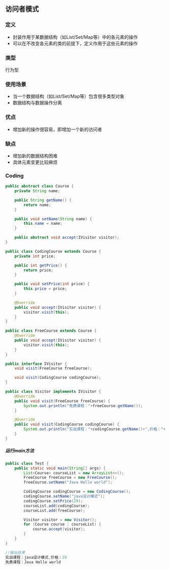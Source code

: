 ## 访问者模式

### 定义
+ 封装作用于某数据结构（如List/Set/Map等）中的各元素的操作
+ 可以在不改变各元素的类的前提下，定义作用于这些元素的操作

### 类型
行为型
### 使用场景
+ 当一个数据结构（如List/Set/Map等）包含很多类型对象
+ 数据结构与数据操作分离

### 优点
+ 增加新的操作很容易，即增加一个新的访问者

### 缺点
+ 增加新的数据结构困难
+ 具体元素变更比较麻烦

### Coding
```java
public abstract class Course {
    private String name;

    public String getName() {
        return name;
    }

    public void setName(String name) {
        this.name = name;
    }

    public abstract void accept(IVisitor visitor);
}
```
```java
public class CodingCourse extends Course {
    private int price;

    public int getPrice() {
        return price;
    }

    public void setPrice(int price) {
        this.price = price;
    }

    @Override
    public void accept(IVisitor visitor) {
        visitor.visit(this);
    }
}
```
```java
public class FreeCourse extends Course {
    @Override
    public void accept(IVisitor visitor) {
        visitor.visit(this);
    }
}
```
```java
public interface IVisitor {
    void visit(FreeCourse freeCourse);

    void visit(CodingCourse codingCourse);
}
```
```java
public class Visitor implements IVisitor {
    @Override
    public void visit(FreeCourse freeCourse) {
        System.out.println("免费课程："+freeCourse.getName());
    }

    @Override
    public void visit(CodingCourse codingCourse) {
        System.out.println("实战课程："+codingCourse.getName()+",价格："+ codingCourse.getPrice());
    }
}
```
##### 运行main方法
```java
public class Test {
    public static void main(String[] args) {
        List<Course> courseList = new ArrayList<>();
        FreeCourse freeCourse = new FreeCourse();
        freeCourse.setName("Java Hello world");

        CodingCourse codingCourse = new CodingCourse();
        codingCourse.setName("java设计模式");
        codingCourse.setPrice(29);
        courseList.add(codingCourse);
        courseList.add(freeCourse);

        Visitor visitor = new Visitor();
        for (Course course : courseList) {
            course.accept(visitor);
        }
    }
}

//输出结果
实战课程：java设计模式,价格：29
免费课程：Java Hello world
```